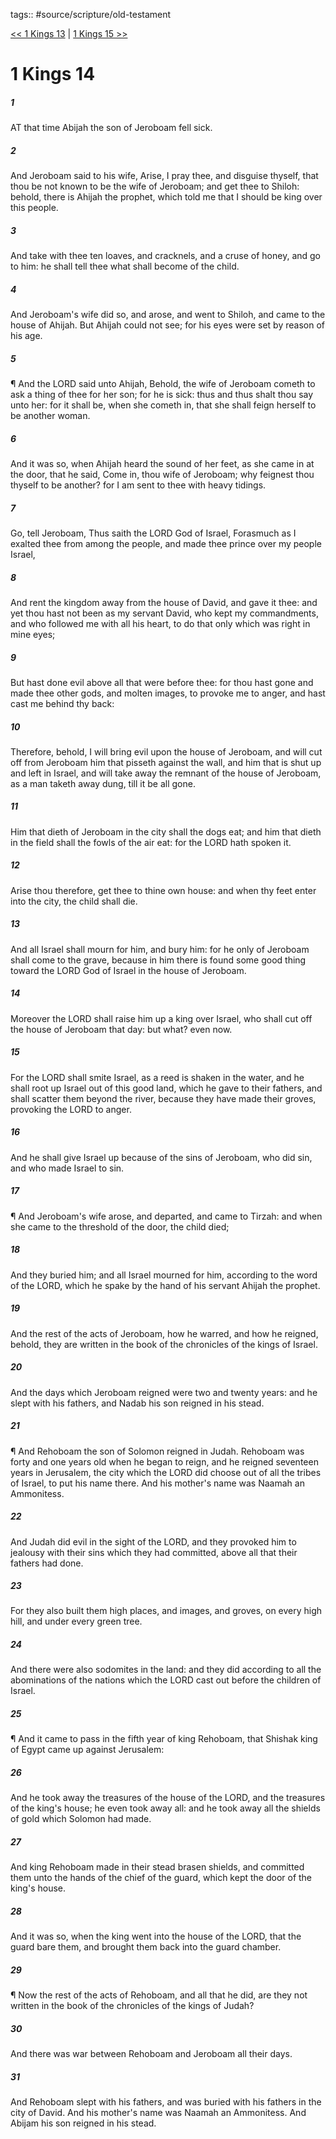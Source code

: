 tags:: #source/scripture/old-testament

[<< 1 Kings 13](old-testament/11_1_Kings/1_Kings_13.md) | [1 Kings 15 >>](old-testament/11_1_Kings/1_Kings_15.md)

# 1 Kings 14

##### 1

AT that time Abijah the son of Jeroboam fell sick.

##### 2

And Jeroboam said to his wife, Arise, I pray thee, and disguise thyself, that thou be not known to be the wife of Jeroboam; and get thee to Shiloh: behold, there is Ahijah the prophet, which told me that I should be king over this people.

##### 3

And take with thee ten loaves, and cracknels, and a cruse of honey, and go to him: he shall tell thee what shall become of the child.

##### 4

And Jeroboam's wife did so, and arose, and went to Shiloh, and came to the house of Ahijah. But Ahijah could not see; for his eyes were set by reason of his age.

##### 5

¶ And the LORD said unto Ahijah, Behold, the wife of Jeroboam cometh to ask a thing of thee for her son; for he is sick: thus and thus shalt thou say unto her: for it shall be, when she cometh in, that she shall feign herself to be another woman.

##### 6

And it was so, when Ahijah heard the sound of her feet, as she came in at the door, that he said, Come in, thou wife of Jeroboam; why feignest thou thyself to be another? for I am sent to thee with heavy tidings.

##### 7

Go, tell Jeroboam, Thus saith the LORD God of Israel, Forasmuch as I exalted thee from among the people, and made thee prince over my people Israel,

##### 8

And rent the kingdom away from the house of David, and gave it thee: and yet thou hast not been as my servant David, who kept my commandments, and who followed me with all his heart, to do that only which was right in mine eyes;

##### 9

But hast done evil above all that were before thee: for thou hast gone and made thee other gods, and molten images, to provoke me to anger, and hast cast me behind thy back:

##### 10

Therefore, behold, I will bring evil upon the house of Jeroboam, and will cut off from Jeroboam him that pisseth against the wall, and him that is shut up and left in Israel, and will take away the remnant of the house of Jeroboam, as a man taketh away dung, till it be all gone.

##### 11

Him that dieth of Jeroboam in the city shall the dogs eat; and him that dieth in the field shall the fowls of the air eat: for the LORD hath spoken it.

##### 12

Arise thou therefore, get thee to thine own house: and when thy feet enter into the city, the child shall die.

##### 13

And all Israel shall mourn for him, and bury him: for he only of Jeroboam shall come to the grave, because in him there is found some good thing toward the LORD God of Israel in the house of Jeroboam.

##### 14

Moreover the LORD shall raise him up a king over Israel, who shall cut off the house of Jeroboam that day: but what? even now.

##### 15

For the LORD shall smite Israel, as a reed is shaken in the water, and he shall root up Israel out of this good land, which he gave to their fathers, and shall scatter them beyond the river, because they have made their groves, provoking the LORD to anger.

##### 16

And he shall give Israel up because of the sins of Jeroboam, who did sin, and who made Israel to sin.

##### 17

¶ And Jeroboam's wife arose, and departed, and came to Tirzah: and when she came to the threshold of the door, the child died;

##### 18

And they buried him; and all Israel mourned for him, according to the word of the LORD, which he spake by the hand of his servant Ahijah the prophet.

##### 19

And the rest of the acts of Jeroboam, how he warred, and how he reigned, behold, they are written in the book of the chronicles of the kings of Israel.

##### 20

And the days which Jeroboam reigned were two and twenty years: and he slept with his fathers, and Nadab his son reigned in his stead.

##### 21

¶ And Rehoboam the son of Solomon reigned in Judah. Rehoboam was forty and one years old when he began to reign, and he reigned seventeen years in Jerusalem, the city which the LORD did choose out of all the tribes of Israel, to put his name there. And his mother's name was Naamah an Ammonitess.

##### 22

And Judah did evil in the sight of the LORD, and they provoked him to jealousy with their sins which they had committed, above all that their fathers had done.

##### 23

For they also built them high places, and images, and groves, on every high hill, and under every green tree.

##### 24

And there were also sodomites in the land: and they did according to all the abominations of the nations which the LORD cast out before the children of Israel.

##### 25

¶ And it came to pass in the fifth year of king Rehoboam, that Shishak king of Egypt came up against Jerusalem:

##### 26

And he took away the treasures of the house of the LORD, and the treasures of the king's house; he even took away all: and he took away all the shields of gold which Solomon had made.

##### 27

And king Rehoboam made in their stead brasen shields, and committed them unto the hands of the chief of the guard, which kept the door of the king's house.

##### 28

And it was so, when the king went into the house of the LORD, that the guard bare them, and brought them back into the guard chamber.

##### 29

¶ Now the rest of the acts of Rehoboam, and all that he did, are they not written in the book of the chronicles of the kings of Judah?

##### 30

And there was war between Rehoboam and Jeroboam all their days.

##### 31

And Rehoboam slept with his fathers, and was buried with his fathers in the city of David. And his mother's name was Naamah an Ammonitess. And Abijam his son reigned in his stead.
